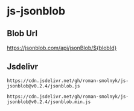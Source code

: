 # js-jsonblob

## Blob Url

https://jsonblob.com/api/jsonBlob/${blobId}

## Jsdelivr

```
https://cdn.jsdelivr.net/gh/roman-smolnyk/js-jsonblob@v0.2.4/jsonblob.js
```

```
https://cdn.jsdelivr.net/gh/roman-smolnyk/js-jsonblob@v0.2.4/jsonblob.min.js
```

